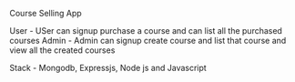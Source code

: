 Course Selling App 

User - USer can signup purchase a course and can list all the purchased courses 
Admin - Admin can signup create course and list that course and view all the created courses 

Stack - Mongodb, Expressjs, Node js and Javascript 

